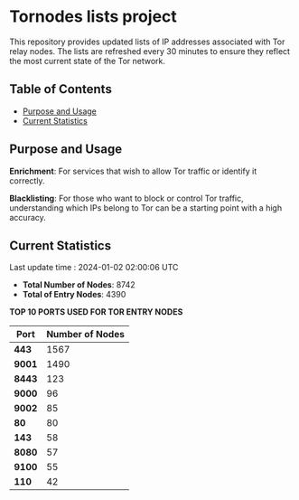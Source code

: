 # Tornodes lists project

This repository provides updated lists of IP addresses associated with Tor relay nodes. The lists are refreshed every 30 minutes to ensure they reflect the most current state of the Tor network.

## Table of Contents

- [Purpose and Usage](#purpose-and-usage)
- [Current Statistics](#current-statistics)


## Purpose and Usage

**Enrichment**: For services that wish to allow Tor traffic or identify it correctly.

**Blacklisting**: For those who want to block or control Tor traffic, understanding which IPs belong to Tor can be a starting point with a high accuracy.

## Current Statistics

Last update time : 2024-01-02 02:00:06 UTC

- **Total Number of Nodes**: 8742
- **Total of Entry Nodes**: 4390

**TOP 10 PORTS USED FOR TOR ENTRY NODES**

| **Port** | **Number of Nodes** |
|------|-----------------|
| **443**   | 1567  |
| **9001**   | 1490  |
| **8443**   | 123  |
| **9000**   | 96  |
| **9002**   | 85  |
| **80**   | 80  |
| **143**   | 58  |
| **8080**   | 57  |
| **9100**   | 55  |
| **110**   | 42  |

